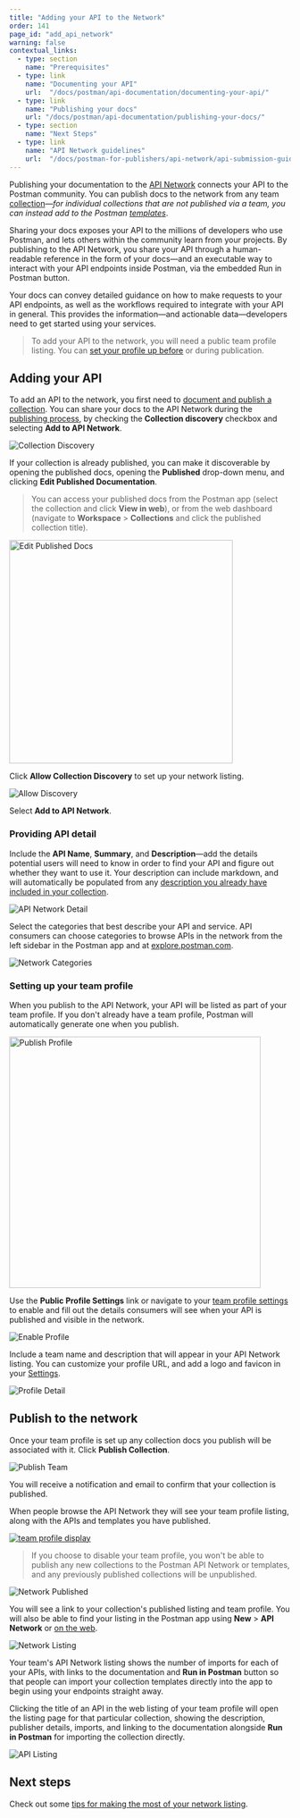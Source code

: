 ```yaml
---
title: "Adding your API to the Network"
order: 141
page_id: "add_api_network"
warning: false
contextual_links:
  - type: section
    name: "Prerequisites"
  - type: link
    name: "Documenting your API"
    url:  "/docs/postman/api-documentation/documenting-your-api/"
  - type: link
    name: "Publishing your docs"
    url: "/docs/postman/api-documentation/publishing-your-docs/"
  - type: section
    name: "Next Steps"
  - type: link
    name: "API Network guidelines"
    url:  "/docs/postman-for-publishers/api-network/api-submission-guidelines/"
---
```


Publishing your documentation to the [API Network](https://explore.postman.com/) connects your API to the Postman community. You can publish docs to the network from any team [collection](/docs/postman/collections/intro-to-collections/)—_for individual collections that are not published via a team, you can instead add to the Postman [templates](/docs/postman-for-publishers/postman-templates/add-templates/)_.

Sharing your docs exposes your API to the millions of developers who use Postman, and lets others within the community learn from your projects. By publishing to the API Network, you share your API through a human-readable reference in the form of your docs—and an executable way to interact with your API endpoints inside Postman, via the embedded Run in Postman button.

Your docs can convey detailed guidance on how to make requests to your API endpoints, as well as the workflows required to integrate with your API in general. This provides the information—and actionable data—developers need to get started using your services.

> To add your API to the network, you will need a public team profile listing. You can [set your profile up before](#setting-up-your-profile) or during publication.

## Adding your API

To add an API to the network, you first need to [document and publish a collection](/docs/postman/api-documentation/documenting-your-api/). You can share your docs to the API Network during the [publishing process](/docs/postman/api-documentation/publishing-your-docs/), by checking the __Collection discovery__ checkbox and selecting __Add to API Network__.

![Collection Discovery](https://assets.postman.com/postman-docs/collection-discovery-network.jpg)

If your collection is already published, you can make it discoverable by opening the published docs, opening the __Published__ drop-down menu, and clicking __Edit Published Documentation__.

> You can access your published docs from the Postman app (select the collection and click __View in web__), or from the web dashboard (navigate to __Workspace__ &gt; __Collections__ and click the published collection title).

<img alt="Edit Published Docs" src="https://assets.postman.com/postman-docs/edit-published.jpg" width="400px"/>

Click __Allow Collection Discovery__ to set up your network listing.

![Allow Discovery](https://assets.postman.com/postman-docs/allow-discovery.jpg)

Select __Add to API Network__.

### Providing API detail

Include the __API Name__, __Summary__, and __Description__—add the details potential users will need to know in order to find your API and figure out whether they want to use it. Your description can include markdown, and will automatically be populated from any [description you already have included in your collection](/docs/postman/api-documentation/authoring-your-documentation/).

![API Network Detail](https://assets.postman.com/postman-docs/api-network-detail.jpg)

Select the categories that best describe your API and service. API consumers can choose categories to browse APIs in the network from the left sidebar in the Postman app and at [explore.postman.com](https://explore.postman.com).

![Network Categories](https://assets.postman.com/postman-docs/network-in-app.jpg)

### Setting up your team profile

When you publish to the API Network, your API will be listed as part of your team profile. If you don't already have a team profile, Postman will automatically generate one when you publish.

<img alt="Publish Profile" src="https://assets.postman.com/postman-docs/publish-profile.jpg" width="450px"/>

Use the __Public Profile Settings__ link or navigate to your [team profile settings](https://go.postman.co/settings/team/public) to enable and fill out the details consumers will see when your API is published and visible in the network.

![Enable Profile](https://assets.postman.com/postman-docs/enable-profile.jpg)

Include a team name and description that will appear in your API Network listing. You can customize your profile URL, and add a logo and favicon in your [Settings](https://go.postman.co/settings/team/general).

![Profile Detail](https://assets.postman.com/postman-docs/profile-details.jpg)

## Publish to the network

Once your team profile is set up any collection docs you publish will be associated with it. Click __Publish Collection__.

![Publish Team](https://assets.postman.com/postman-docs/publish-as-team.jpg)

You will receive a notification and email to confirm that your collection is published.

When people browse the API Network they will see your team profile listing, along with the APIs and templates you have published.

[![team profile display](https://assets.postman.com/postman-docs/api-network/api-network-team-profile-display.png)](https://assets.postman.com/postman-docs/api-network/api-network-team-profile-display.png)

> If you choose to disable your team profile, you won't be able to publish any new collections to the Postman API Network or templates, and any previously published collections will be unpublished.

![Network Published](https://assets.postman.com/postman-docs/network-published.jpg)

You will see a link to your collection's published listing and team profile. You will also be able to find your listing in the Postman app using __New__ &gt; __API Network__ or [on the web](https://explore.postman.com).

![Network Listing](https://assets.postman.com/postman-docs/network-listing-app.jpg)

Your team's API Network listing shows the number of imports for each of your APIs, with links to the documentation and __Run in Postman__ button so that people can import your collection templates directly into the app to begin using your endpoints straight away.

Clicking the title of an API in the web listing of your team profile will open the listing page for that particular collection, showing the description, publisher details, imports, and linking to the documentation alongside __Run in Postman__ for importing the collection directly.

![API Listing](https://assets.postman.com/postman-docs/api-listing-link.jpg)

## Next steps

Check out some [tips for making the most of your network listing](/docs/postman-for-publishers/api-network/api-submission-guidelines/).
